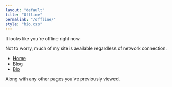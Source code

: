 ```yaml
---
layout: "default"
title: "Offline"
permalink: "/offline/"
style: "bio.css"
---
```


It looks like you're offline right now.

Not to worry, much of my site is available regardless of network connection.

- [Home](/)
- [Blog](/blog/)
- [Bio](/bio/)

Along with any other pages you've previously viewed.
